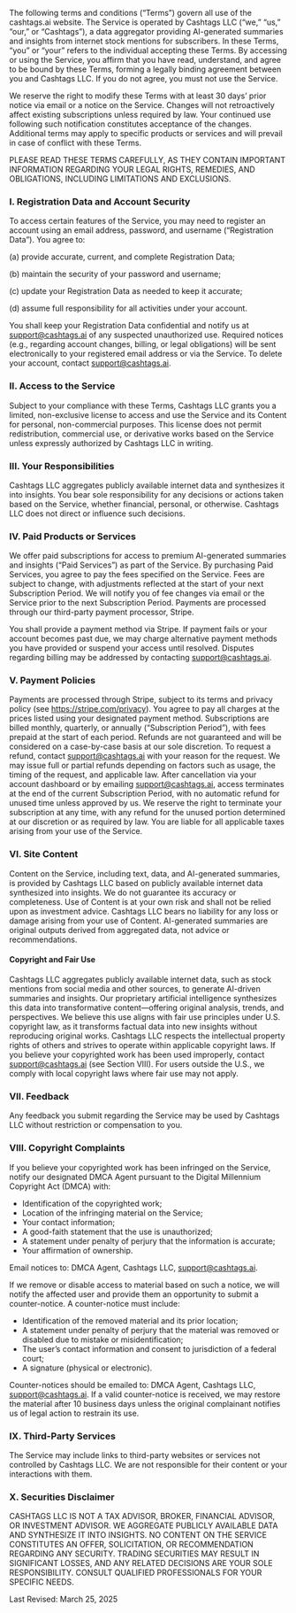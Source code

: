 The following terms and conditions (“Terms”) govern all use of the cashtags.ai website. The Service is operated by Cashtags LLC (“we,” “us,” “our,” or “Cashtags”), a data aggregator providing AI-generated summaries and insights from internet stock mentions for subscribers. In these Terms, “you” or “your” refers to the individual accepting these Terms. By accessing or using the Service, you affirm that you have read, understand, and agree to be bound by these Terms, forming a legally binding agreement between you and Cashtags LLC. If you do not agree, you must not use the Service.

We reserve the right to modify these Terms with at least 30 days’ prior notice via email or a notice on the Service. Changes will not retroactively affect existing subscriptions unless required by law. Your continued use following such notification constitutes acceptance of the changes. Additional terms may apply to specific products or services and will prevail in case of conflict with these Terms.

PLEASE READ THESE TERMS CAREFULLY, AS THEY CONTAIN IMPORTANT INFORMATION REGARDING YOUR LEGAL RIGHTS, REMEDIES, AND OBLIGATIONS, INCLUDING LIMITATIONS AND EXCLUSIONS.

### I. Registration Data and Account Security

To access certain features of the Service, you may need to register an account using an email address, password, and username (“Registration Data”). You agree to:

(a) provide accurate, current, and complete Registration Data;

(b) maintain the security of your password and username;

(c) update your Registration Data as needed to keep it accurate;

(d) assume full responsibility for all activities under your account.

You shall keep your Registration Data confidential and notify us at support@cashtags.ai of any suspected unauthorized use. Required notices (e.g., regarding account changes, billing, or legal obligations) will be sent electronically to your registered email address or via the Service. To delete your account, contact support@cashtags.ai.

### II. Access to the Service

Subject to your compliance with these Terms, Cashtags LLC grants you a limited, non-exclusive license to access and use the Service and its Content for personal, non-commercial purposes. This license does not permit redistribution, commercial use, or derivative works based on the Service unless expressly authorized by Cashtags LLC in writing.

### III. Your Responsibilities

Cashtags LLC aggregates publicly available internet data and synthesizes it into insights. You bear sole responsibility for any decisions or actions taken based on the Service, whether financial, personal, or otherwise. Cashtags LLC does not direct or influence such decisions.

### IV. Paid Products or Services

We offer paid subscriptions for access to premium AI-generated summaries and insights (“Paid Services”) as part of the Service. By purchasing Paid Services, you agree to pay the fees specified on the Service. Fees are subject to change, with adjustments reflected at the start of your next Subscription Period. We will notify you of fee changes via email or the Service prior to the next Subscription Period. Payments are processed through our third-party payment processor, Stripe.

You shall provide a payment method via Stripe. If payment fails or your account becomes past due, we may charge alternative payment methods you have provided or suspend your access until resolved. Disputes regarding billing may be addressed by contacting support@cashtags.ai.

### V. Payment Policies

Payments are processed through Stripe, subject to its terms and privacy policy (see https://stripe.com/privacy). You agree to pay all charges at the prices listed using your designated payment method. Subscriptions are billed monthly, quarterly, or annually (“Subscription Period”), with fees prepaid at the start of each period. Refunds are not guaranteed and will be considered on a case-by-case basis at our sole discretion. To request a refund, contact support@cashtags.ai with your reason for the request. We may issue full or partial refunds depending on factors such as usage, the timing of the request, and applicable law. After cancellation via your account dashboard or by emailing support@cashtags.ai, access terminates at the end of the current Subscription Period, with no automatic refund for unused time unless approved by us. We reserve the right to terminate your subscription at any time, with any refund for the unused portion determined at our discretion or as required by law. You are liable for all applicable taxes arising from your use of the Service.

### VI. Site Content

Content on the Service, including text, data, and AI-generated summaries, is provided by Cashtags LLC based on publicly available internet data synthesized into insights. We do not guarantee its accuracy or completeness. Use of Content is at your own risk and shall not be relied upon as investment advice. Cashtags LLC bears no liability for any loss or damage arising from your use of Content. AI-generated summaries are original outputs derived from aggregated data, not advice or recommendations.

#### Copyright and Fair Use

Cashtags LLC aggregates publicly available internet data, such as stock mentions from social media and other sources, to generate AI-driven summaries and insights. Our proprietary artificial intelligence synthesizes this data into transformative content—offering original analysis, trends, and perspectives. We believe this use aligns with fair use principles under U.S. copyright law, as it transforms factual data into new insights without reproducing original works. Cashtags LLC respects the intellectual property rights of others and strives to operate within applicable copyright laws. If you believe your copyrighted work has been used improperly, contact support@cashtags.ai (see Section VIII). For users outside the U.S., we comply with local copyright laws where fair use may not apply.

### VII. Feedback

Any feedback you submit regarding the Service may be used by Cashtags LLC without restriction or compensation to you.

### VIII. Copyright Complaints

If you believe your copyrighted work has been infringed on the Service, notify our designated DMCA Agent pursuant to the Digital Millennium Copyright Act (DMCA) with:

- Identification of the copyrighted work;
- Location of the infringing material on the Service;
- Your contact information;
- A good-faith statement that the use is unauthorized;
- A statement under penalty of perjury that the information is accurate;
- Your affirmation of ownership.

Email notices to: DMCA Agent, Cashtags LLC, support@cashtags.ai.

If we remove or disable access to material based on such a notice, we will notify the affected user and provide them an opportunity to submit a counter-notice. A counter-notice must include:

- Identification of the removed material and its prior location;
- A statement under penalty of perjury that the material was removed or disabled due to mistake or misidentification;
- The user’s contact information and consent to jurisdiction of a federal court;
- A signature (physical or electronic).

Counter-notices should be emailed to: DMCA Agent, Cashtags LLC, support@cashtags.ai. If a valid counter-notice is received, we may restore the material after 10 business days unless the original complainant notifies us of legal action to restrain its use.

### IX. Third-Party Services

The Service may include links to third-party websites or services not controlled by Cashtags LLC. We are not responsible for their content or your interactions with them.

### X. Securities Disclaimer

CASHTAGS LLC IS NOT A TAX ADVISOR, BROKER, FINANCIAL ADVISOR, OR INVESTMENT ADVISOR. WE AGGREGATE PUBLICLY AVAILABLE DATA AND SYNTHESIZE IT INTO INSIGHTS. NO CONTENT ON THE SERVICE CONSTITUTES AN OFFER, SOLICITATION, OR RECOMMENDATION REGARDING ANY SECURITY. TRADING SECURITIES MAY RESULT IN SIGNIFICANT LOSSES, AND ANY RELATED DECISIONS ARE YOUR SOLE RESPONSIBILITY. CONSULT QUALIFIED PROFESSIONALS FOR YOUR SPECIFIC NEEDS.

Last Revised: March 25, 2025

